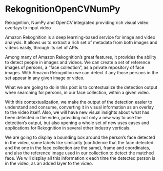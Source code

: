 # RekognitionOpenCVNumPy

Rekognition, NumPy and OpenCV integrated providing rich visual video overlays to input video

Amazon Rekognition is a deep learning-based service for image and video analysis. It allows us to extract a rich set of metadata from both images and videos easily, through its set of APIs.

Among many of Amazon Rekognition’s great features, it provides the ability  to detect people in images and videos. We can create a set of reference images of persons, a “face collection”, as a private repository of face images. With Amazon Rekognition we can detect if any those persons in the set appear in any given image or video.

What we are going to do in this post is to contextualize the detection output when searching for persons, in our face collection, within a given video.  

With this contextualization, we make the output of the detection easier to understand and consume, converting it in visual information as an overlay to the video itself. Also, we will have new visual insights about what has been detected in the video, providing not only a new way to use the detection’s output, but also opening a whole set of new uses cases and applications for Rekognition in several other industry verticals.

We are going to display a bounding box around the person’s face detected in the video, some labels like similarity (confidence that the face detected and the one in the face collection are the same), frame and coordinates, and also the reference image used in our collection to detect the matched face.  We will display all this information x each time the detected person is in the video, as an added layer to the video.
